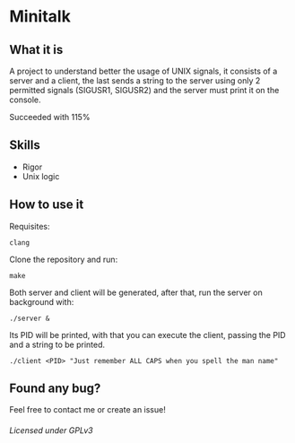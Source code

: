 # Minitalk

## What it is
A project to understand better the usage of UNIX signals, it consists of a server and
a client, the last sends a string to the server using only 2 permitted signals (SIGUSR1, 
SIGUSR2) and the server must print it on the console.

Succeeded with 115%

## Skills
- Rigor
- Unix logic

## How to use it
Requisites:
```shell
clang
```

Clone the repository and run:
```shell
make
```

Both server and client will be generated, after that, run the server on background
with:
```shell
./server &
```

Its PID will be printed, with that you can execute the client, passing the PID and
a string to be printed.
```shell
./client <PID> "Just remember ALL CAPS when you spell the man name"
```

## Found any bug?
Feel free to contact me or create an issue!

###### Licensed under GPLv3
